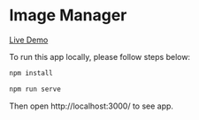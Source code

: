 # Image Manager

[Live Demo](https://stassribnyi.github.io/image-manager/)

To run this app locally, please follow steps below:

```sh
npm install

npm run serve
```

Then open http://localhost:3000/ to see app.
